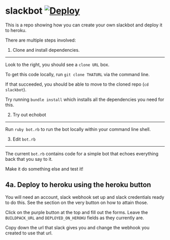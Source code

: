 slackbot [![Deploy](https://www.herokucdn.com/deploy/button.png)](https://heroku.com/deploy)
========

This is a repo showing how you can create your own slackbot and deploy it to heroku.

There are multiple steps involved:

1. Clone and install dependencies.
---

Look to the right, you should see a `clone URL` box.

To get this code locally, run `git clone THATURL` via the command line.

If that succeeded, you should be able to move to the cloned repo (`cd slackbot`).

Try running `bundle install` which installs all the dependencies you need for this.

2. Try out echobot
---

Run `ruby bot.rb` to run the bot locally within your command line shell.

3. Edit `bot.rb`
---

The current `bot.rb` contains code for a simple bot that echoes everything back that you say to it.

Make it do something else and test it!

4a. Deploy to heroku using the heroku button
---

You will need an account, slack webhook set up and slack credentials ready to do this. See the section on the very button on how to attain those.

Click on the purple button at the top and fill out the forms. Leave the `BUILDPACK_URL` and `DEPLOYED_ON_HEROKU` fields as they currently are.

Copy down the url that slack gives you and change the webhook you created to use that url.


